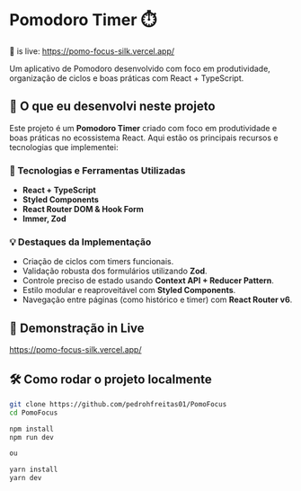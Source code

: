 # Pomodoro Timer ⏱️

 🎇 is live: https://pomo-focus-silk.vercel.app/

Um aplicativo de Pomodoro desenvolvido com foco em produtividade, organização de ciclos e boas práticas com React + TypeScript.

## 🧠 O que eu desenvolvi neste projeto

Este projeto é um **Pomodoro Timer** criado com foco em produtividade e boas práticas no ecossistema React. Aqui estão os principais recursos e tecnologias que implementei:

### 🚀 Tecnologias e Ferramentas Utilizadas
- **React + TypeScript**
- **Styled Components**
- **React Router DOM & Hook Form**
- **Immer, Zod**

### 💡 Destaques da Implementação
- Criação de ciclos com timers funcionais.
- Validação robusta dos formulários utilizando **Zod**.
- Controle preciso de estado usando **Context API + Reducer Pattern**.
- Estilo modular e reaproveitável com **Styled Components**.
- Navegação entre páginas (como histórico e timer) com **React Router v6**.

## 📸 Demonstração in Live
https://pomo-focus-silk.vercel.app/

## 🛠️ Como rodar o projeto localmente
```bash
git clone https://github.com/pedrohfreitas01/PomoFocus
cd PomoFocus

npm install
npm run dev

ou

yarn install
yarn dev
